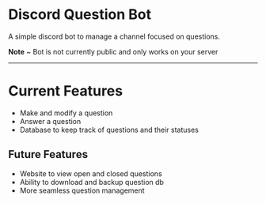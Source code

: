 # Discord Question Bot
A simple discord bot to manage a channel focused on questions.

**Note** ~ Bot is not currently public and only works on your server

---

# Current Features 
- Make and modify a question 
- Answer a question 
- Database to keep track of questions and their statuses

## Future Features 
- Website to view open and closed questions
- Ability to download and backup question db 
- More seamless question management
